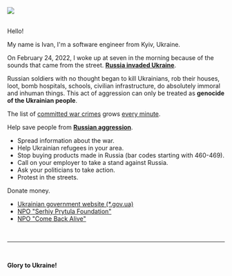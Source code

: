 <img src="https://upload.wikimedia.org/wikipedia/commons/thumb/4/49/Flag_of_Ukraine.svg/256px-Flag_of_Ukraine.svg.png">
<br>
<br>

Hello! 

My name is Ivan, I'm a software engineer from Kyiv, Ukraine. 

On February 24, 2022, I woke up at seven in the morning because of the sounds that came from the street. 
[**Russia invaded Ukraine**](https://war.ukraine.ua/).

Russian soldiers with no thought began to kill Ukrainians, rob their houses, loot, bomb hospitals, schools, civilian infrastructure, do absolutely immoral and inhuman things. This act of aggression can only be treated as **genocide of the Ukrainian people**.

The list of [committed war crimes](https://en.wikipedia.org/wiki/War_crimes_in_the_2022_Russian_invasion_of_Ukraine) grows [every minute](https://liveuamap.com/en).

Help save people from **[Russian aggression](https://www.president.gov.ua/en/news/rosiya-stala-najbilshoyu-teroristichnoyu-organizaciyeyu-svit-76089)**.

* Spread information about the war.
* Help Ukrainian refugees in your area.
* Stop buying products made in Russia (bar codes starting with 460-469).
* Call on your employer to take a stand against Russia.
* Ask your politicians to take action.
* Protest in the streets.

Donate money. 
* [Ukrainian government website (*.gov.ua)](https://u24.gov.ua/)
* [NPO "Serhiy Prytula Foundation"](https://prytulafoundation.org/en)
* [NPO "Come Back Alive"](https://www.comebackalive.in.ua/)

<br>

---

<br>

**Glory to Ukraine!**